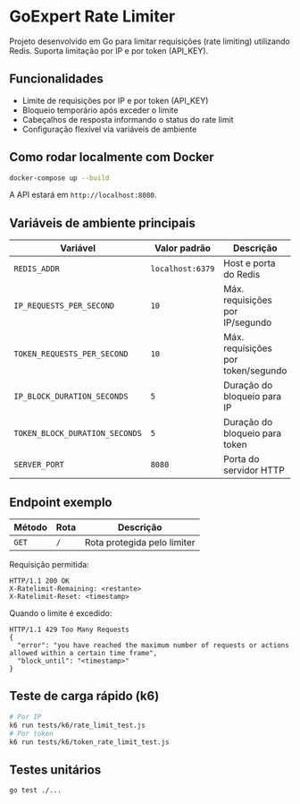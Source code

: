 
# GoExpert Rate Limiter

Projeto desenvolvido em Go para limitar requisições (rate limiting) utilizando Redis. Suporta limitação por IP e por token (API_KEY).

## Funcionalidades

- Limite de requisições por IP e por token (API_KEY)
- Bloqueio temporário após exceder o limite
- Cabeçalhos de resposta informando o status do rate limit
- Configuração flexível via variáveis de ambiente

## Como rodar localmente com Docker

```bash
docker-compose up --build
```

A API estará em `http://localhost:8080`.

## Variáveis de ambiente principais

| Variável | Valor padrão | Descrição |
|----------|--------------|-----------|
| `REDIS_ADDR` | `localhost:6379` | Host e porta do Redis |
| `IP_REQUESTS_PER_SECOND` | `10` | Máx. requisições por IP/segundo |
| `TOKEN_REQUESTS_PER_SECOND` | `10` | Máx. requisições por token/segundo |
| `IP_BLOCK_DURATION_SECONDS` | `5` | Duração do bloqueio para IP |
| `TOKEN_BLOCK_DURATION_SECONDS` | `5` | Duração do bloqueio para token |
| `SERVER_PORT` | `8080` | Porta do servidor HTTP |

## Endpoint exemplo

| Método | Rota | Descrição |
|--------|------|-----------|
| `GET`  | `/`  | Rota protegida pelo limiter |

Requisição permitida:
```
HTTP/1.1 200 OK
X-Ratelimit-Remaining: <restante>
X-Ratelimit-Reset: <timestamp>
```

Quando o limite é excedido:
```
HTTP/1.1 429 Too Many Requests
{
  "error": "you have reached the maximum number of requests or actions allowed within a certain time frame",
  "block_until": "<timestamp>"
}
```

## Teste de carga rápido (k6)

```bash
# Por IP
k6 run tests/k6/rate_limit_test.js
# Por token
k6 run tests/k6/token_rate_limit_test.js
```

## Testes unitários

```bash
go test ./...
```
